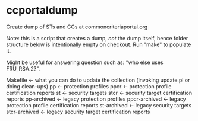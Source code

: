 # ccportaldump
Create dump of STs and CCs at commoncriteriaportal.org

Note: this is a script that creates a dump, *not* the dump itself,
hence folder structure below is intentionally empty on checkout.
Run "make" to populate it.

Might be useful for answering question such as: "who else uses FRU\_RSA.2?".

Makefile <- what you can do to update the collection (invoking update.pl or 
	doing clean-ups)
pp <- protection profiles
ppcr <- protection profile certification reports 
st <- security targets
stcr <- security target certification reports
pp-archived <- legacy protection profiles
ppcr-archived <- legacy protection profile certification reports 
st-archived <- legacy security targets
stcr-archived <- legacy security target certification reports
